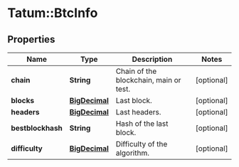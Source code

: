 # Tatum::BtcInfo

## Properties
Name | Type | Description | Notes
------------ | ------------- | ------------- | -------------
**chain** | **String** | Chain of the blockchain, main or test. | [optional] 
**blocks** | [**BigDecimal**](BigDecimal.md) | Last block. | [optional] 
**headers** | [**BigDecimal**](BigDecimal.md) | Last headers. | [optional] 
**bestblockhash** | **String** | Hash of the last block. | [optional] 
**difficulty** | [**BigDecimal**](BigDecimal.md) | Difficulty of the algorithm. | [optional] 

